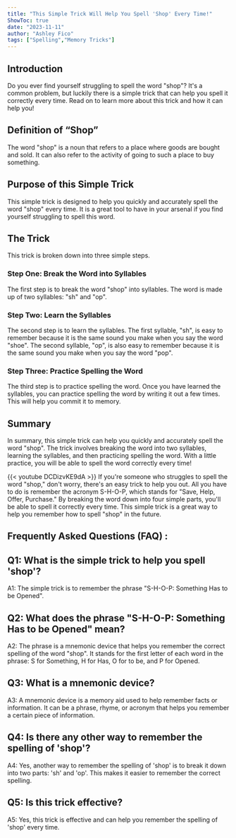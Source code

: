 ```yaml
---
title: "This Simple Trick Will Help You Spell 'Shop' Every Time!"
ShowToc: true 
date: "2023-11-11"
author: "Ashley Fico" 
tags: ["Spelling","Memory Tricks"]
---
```

## Introduction 
Do you ever find yourself struggling to spell the word "shop"? It's a common problem, but luckily there is a simple trick that can help you spell it correctly every time. Read on to learn more about this trick and how it can help you!

## Definition of “Shop”
The word "shop" is a noun that refers to a place where goods are bought and sold. It can also refer to the activity of going to such a place to buy something.

## Purpose of this Simple Trick
This simple trick is designed to help you quickly and accurately spell the word "shop" every time. It is a great tool to have in your arsenal if you find yourself struggling to spell this word.

## The Trick
This trick is broken down into three simple steps.

### Step One: Break the Word into Syllables
The first step is to break the word "shop" into syllables. The word is made up of two syllables: "sh" and "op".

### Step Two: Learn the Syllables
The second step is to learn the syllables. The first syllable, "sh", is easy to remember because it is the same sound you make when you say the word "shoe". The second syllable, "op", is also easy to remember because it is the same sound you make when you say the word "pop".

### Step Three: Practice Spelling the Word
The third step is to practice spelling the word. Once you have learned the syllables, you can practice spelling the word by writing it out a few times. This will help you commit it to memory.

## Summary
In summary, this simple trick can help you quickly and accurately spell the word "shop". The trick involves breaking the word into two syllables, learning the syllables, and then practicing spelling the word. With a little practice, you will be able to spell the word correctly every time!

{{< youtube DCDizvKE9dA >}} 
If you're someone who struggles to spell the word "shop," don't worry, there's an easy trick to help you out. All you have to do is remember the acronym S-H-O-P, which stands for "Save, Help, Offer, Purchase." By breaking the word down into four simple parts, you'll be able to spell it correctly every time. This simple trick is a great way to help you remember how to spell "shop" in the future.

## Frequently Asked Questions (FAQ) :
## Q1: What is the simple trick to help you spell 'shop'?
A1: The simple trick is to remember the phrase "S-H-O-P: Something Has to be Opened". 

## Q2: What does the phrase "S-H-O-P: Something Has to be Opened" mean?
A2: The phrase is a mnemonic device that helps you remember the correct spelling of the word "shop". It stands for the first letter of each word in the phrase: S for Something, H for Has, O for to be, and P for Opened. 

## Q3: What is a mnemonic device?
A3: A mnemonic device is a memory aid used to help remember facts or information. It can be a phrase, rhyme, or acronym that helps you remember a certain piece of information. 

## Q4: Is there any other way to remember the spelling of 'shop'?
A4: Yes, another way to remember the spelling of 'shop' is to break it down into two parts: 'sh' and 'op'. This makes it easier to remember the correct spelling. 

## Q5: Is this trick effective?
A5: Yes, this trick is effective and can help you remember the spelling of 'shop' every time.





